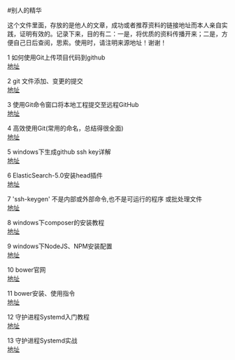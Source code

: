 #别人的精华

 这个文件里面，存放的是他人的文章，成功或者推荐资料的链接地址而本人亲自实践，证明有效的。记录下来，目的有二：一是，将优质的资料传播开来；二是，方便自己日后查阅，思索。使用时，请注明来源地址！谢谢！  

 1 如何使用Git上传项目代码到github  
 	[地址](http://blog.csdn.net/llf369477769/article/details/51917557 "地址来源")  

 2 git 文件添加、变更的提交  
 	[地址](http://blog.csdn.net/dazhi_100/article/details/38851733 "地址来源")  

 3 使用Git命令窗口将本地工程提交至远程GitHub  
 	[地址](http://www.cnblogs.com/leesf456/p/5169765.html "地址来源")  
 
 4 高效使用Git(常用的命名，总结得很全面)  
    [地址](http://strivingboy.github.io/blog/2015/06/17/git-doc/ "地址来源")  

 5 windows下生成github ssh key详解  
 	[地址](http://blog.csdn.net/tanzhengyu/article/details/51064380 "地址来源")  

 6 ElasticSearch-5.0安装head插件  
 	[地址](http://www.cnblogs.com/xuxy03/p/6039999.html "地址来源")  

 7 'ssh-keygen' 不是内部或外部命令,也不是可运行的程序 或批处理文件    
 	[地址](http://blog.csdn.net/zy_281870667/article/details/50443403 "地址来源") 

 8  windows下composer的安装教程    
 	[地址](http://blog.csdn.net/iloveyougirls/article/details/52333597 "地址来源")

 9  windows下NodeJS、NPM安装配置    
 	[地址](http://blog.csdn.net/cjagkp/article/details/52160823 "地址来源")    

 10  bower官网  
    [地址](https://bower.io/ "地址来源")   

 11  bower安装、使用指令   
    [地址](http://www.jianshu.com/p/d9e46b5a8f80 "地址来源")    

 12  守护进程Systemd入门教程  
    [地址](http://www.ruanyifeng.com/blog/2016/03/systemd-tutorial-commands.html "地址来源")     

 13  守护进程Systemd实战  
    [地址](http://www.ruanyifeng.com/blog/2016/03/systemd-tutorial-part-two.html "地址来源")   
